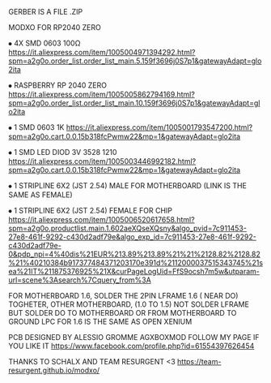 GERBER IS A FILE .ZIP

MODXO FOR RP2040 ZERO

⦁	4X SMD 0603 100Ω 
 https://it.aliexpress.com/item/1005004971394292.html?spm=a2g0o.order_list.order_list_main.5.159f3696j0S7p1&gatewayAdapt=glo2ita


⦁	RASPBERRY RP 2040 ZERO 
https://it.aliexpress.com/item/1005005862794169.html?spm=a2g0o.order_list.order_list_main.10.159f3696j0S7p1&gatewayAdapt=glo2ita

⦁	1 SMD 0603 1K 
https://it.aliexpress.com/item/1005001793547200.html?spm=a2g0o.cart.0.0.15b318fcPwmw22&mp=1&gatewayAdapt=glo2ita

⦁	1 SMD LED DIOD 3V 3528 1210
https://it.aliexpress.com/item/1005003446992182.html?spm=a2g0o.cart.0.0.15b318fcPwmw22&mp=1&gatewayAdapt=glo2ita

⦁	1 STRIPLINE 6X2 (JST 2.54) MALE FOR MOTHERBOARD (LINK IS THE SAME AS FEMALE)

⦁	1 STRIPLINE 6X2 (JST 2.54) FEMALE FOR CHIP
https://it.aliexpress.com/item/1005006520617658.html?spm=a2g0o.productlist.main.1.602aeXQseXQsny&algo_pvid=7c911453-27e8-461f-9292-c430d2adf79e&algo_exp_id=7c911453-27e8-461f-9292-c430d2adf79e-0&pdp_npi=4%40dis%21EUR%213.89%213.89%21%21%2128.82%2128.82%21%40210384b917377484371203170e391d%2112000037515343745%21sea%21IT%211875376925%21X&curPageLogUid=FfS9ocsh7m5w&utparam-url=scene%3Asearch%7Cquery_from%3A

FOR MOTHERBOARD 1.6, SOLDER THE 2PIN LFRAME 1.6 ( NEAR DO) TOGHETER, OTHER MOTHERBOARD, (1.0 TO 1.5) NOT SOLDER LFRAME BUT SOLDER DO TO MOTHERBOARD OR FROM MOTHERBOARD TO GROUND
LPC FOR 1.6 IS THE SAME AS OPEN XENIUM

PCB DESIGNED BY ALESSIO GROMME AGXBOXMOD
FOLLOW MY PAGE IF YOU LIKE IT
https://www.facebook.com/profile.php?id=61554397626454


THANKS TO SCHALX AND TEAM RESURGENT <3 
https://team-resurgent.github.io/modxo/
